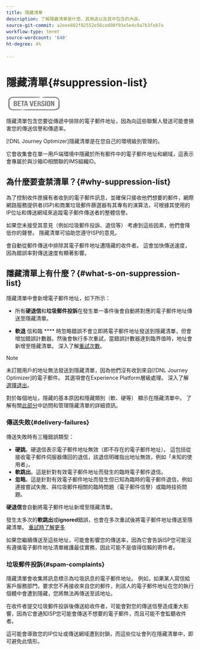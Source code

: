 ```yaml
---
title: 隱藏清單
description: 了解隱藏清單是什麼、其用途以及其中包含的內容。
source-git-commit: a2eee802f82552e56ced00f93e5e4c8a7b3feb7a
workflow-type: tm+mt
source-wordcount: '640'
ht-degree: 4%

---
```


# 隱藏清單{#suppression-list}

![](assets/do-not-localize/badge.png)

隱藏清單包含您要從傳遞中排除的電子郵件地址，因為向這些聯繫人發送可能會損害您的傳送信譽和傳遞率。

[!DNL Journey Optimizer]隱藏清單是在您自己的環境級別管理的。

它會收集會在單一用戶端環境中隱藏於所有郵件中的電子郵件地址和網域，這表示會專屬於與沙箱ID相關聯的IMS組織ID。

<!--It gathers spam complaints, hard bounces, and soft bounces that occur consistently.-->

## 為什麼要查禁清單？{#why-suppression-list}

為了控制收件匣擁有者收到的電子郵件訊息，並確保只接收他們想要的郵件，網際網路服務提供者(ISP)和商業垃圾郵件篩選器有其專有的演算法，可根據其使用的IP位址和傳送網域來追蹤電子郵件傳送者的整體信譽。

如果您未接受其意見（例如垃圾郵件投訴、退信等） 考慮到這些因素，他們會降低你的聲譽。 隱藏清單可協助您遵守ISP的意見。

會自動從郵件傳送中排除其電子郵件地址遭隱藏的收件者。 這會加快傳送速度，因為錯誤率對傳送速度有顯著影響。

## 隱藏清單上有什麼？{#what-s-on-suppression-list}

隱藏清單中會新增電子郵件地址，如下所示：

* 所有&#x200B;**硬退信**&#x200B;和&#x200B;**垃圾郵件投訴**&#x200B;在發生單一事件後會自動將對應的電子郵件地址傳送至隱藏清單。

* **軟退** 信和臨 **** 時忽略錯誤不會立即將電子郵件地址發送到隱藏清單，但會增加錯誤計數器。然後會執行多次重試，當錯誤計數器達到臨界值時，地址會新增至隱藏清單。 深入了解[重試次數](configuration/retries.md)。

<!--You can also manually add an address to the suppression list. Manual category will be available when ability to manually add an address to the suppression list (via API) is released.-->

>[!NOTE]
>
>未訂閱用戶的地址無法發送到隱藏清單，因為他們沒有收到來自[!DNL Journey Optimizer]的電子郵件。 其選項會在Experience Platform層級處理。 深入了解[選擇退出](../using/consent.md)。
<!--Email addresses of recipients who **unsubscribe** from your sendings are NOT sent to the suppression list. Confirmed by eng.: "Subscribe and Unsubscribe are handled by the Consent/Subscription service. A user that opts out will not make it to the suppression list – we won’t send them emails."-->

對於每個地址，隱藏的基本原因和隱藏類別（軟、硬等） 顯示在隱藏清單中。 了解有關[此部分](configuration/manage-suppression-list.md)中訪問和管理隱藏清單的詳細資訊。

<!--Once a message is sent, the message logs allow you to view the delivery status for each recipient and the associated failure type and reason. [Learn more about monitoring message execution](monitoring.md). NO ACCESS TO LOGS YET-->

### 傳送失敗{#delivery-failures}

傳送失敗時有三種錯誤類型：

* **硬跳**。硬退信表示電子郵件地址無效（即不存在的電子郵件地址）。 這包括從接收電子郵件伺服器傳回的退信，該退信明確指出地址無效，例如「未知的使用者」。
* **軟跳出**。這是針對有效電子郵件地址而發生的臨時電子郵件退信。
* **忽略**。這是針對有效電子郵件地址而發生但已知為臨時的電子郵件退信，例如連接嘗試失敗、與垃圾郵件相關的臨時問題（電子郵件信譽）或臨時技術問題。<!--does it exist in CJM?-->

**硬退信**&#x200B;會自動將電子郵件地址新增至隱藏清單。

發生太多次的&#x200B;**軟跳出**&#x200B;或&#x200B;**ignored**&#x200B;錯誤，也會在多次重試後將電子郵件地址傳送至隱藏清單。 [重試時了解更多](configuration/retries.md)

如果您繼續傳送至這些地址，可能會影響您的傳送率，因為它會告訴ISP您可能沒有遵循電子郵件地址清單維護最佳實務，因此可能不是值得信賴的寄件者。

### 垃圾郵件投訴{#spam-complaints}

隱藏清單會收集將訊息標示為垃圾訊息的電子郵件地址。 例如，如果某人寫信給客戶服務部門，要求您不再接收來自您的郵件，則該人的電子郵件地址在您的執行個體中會遭到隱藏，您將無法再傳送至該地址。

在收件者提交垃圾郵件投訴後傳送給收件者，可能會對您的傳送信譽造成重大影響，因為它會通知ISP您可能會傳送不想要的電子郵件，而且可能不會監聽收件者。

這可能會導致您的IP位址或傳送網域遭到封鎖，而這些位址會列在隱藏清單中，即可避免此情形。

<!--### Unsubscriptions {#unsubscriptions}

Every email sent to recipients must include an unsubscribe link. Upon clicking this link, if a recipient confirms [opting out](consent.md), the corresponding email address is immediately sent to the suppression list. This user must not receive communication from your brand until subscribed again.
NOT TRUE > "Subscribe and Unsubscribe are handled by the Consent/Subscription service. A user that opts out will not make it to the suppression list – we won’t send them emails."-->

<!--MOVED to Configuration/Retries section

The threshold is set at three errors:
* For the same delivery, at the third attempt, the address is suppressed.
* If there are different deliveries and two errors occur at least 24 hours apart, the error counter is incremented upon each error and the address is also suppressed at the third attempt.
When a delivery is successful after a retry, the error counter of the address is reinitialized.

### Retries {#retries}

If a message fails due to a temporary bounce of the **Ignored** type, retries will be performed for **3.5 days** from the time the message was added to the email queue.

The minimum delay between retries and the maximum number of retries to be performed are ///managed by the Enhanced MTA/// based on how well an IP is performing, both historically and currently at a given domain.

After 3.5 days, any message in the retry queue will be removed from the queue and sent back as a bounce.-->
